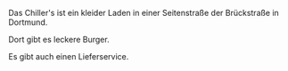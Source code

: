 
Das Chiller's ist ein kleider Laden in einer Seitenstraße der Brückstraße in Dortmund.

Dort gibt es leckere Burger.

Es gibt auch einen Lieferservice.